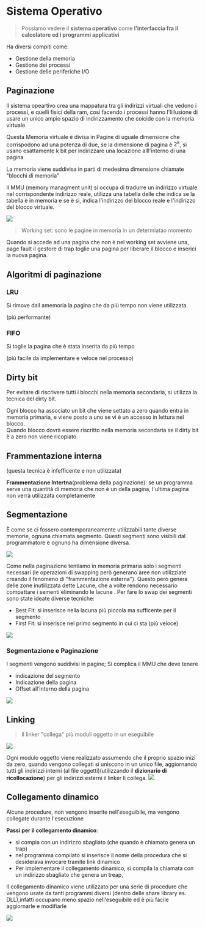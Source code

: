 # Sistema Operativo


> Possiamo vedere il **sistema operativo** come **l’interfaccia fra il calcolatore ed i programmi applicativi**

Ha diversi compiti come:  
- Gestione della memoria
- Gestione dei processi
- Gestione delle periferiche I/O

## Paginazione

Il sistema opeartivo crea una mappatura tra gli indirizzi virtuali che vedono i processi, e quelli fisici della ram, così facendo i processi hanno l'lillusione di usare un unico ampio spazio di indirizzamento che coicide con la memoria virtuale.


Questa Memoria virtuale è divisa in Pagine di uguale dimensione che corrispodono ad una potenza di due, se la dimensione di pagina è $2^k$, si usano esattamente k bit per indirizzare una locazione alll'interno di una pagina

La memoria viene suddivisa in parti di medesima dimensione chiamate "blocchi di memoria"

Il MMU (memory managment unit) si occupa di tradurre un indirizzo virtuale nel corrispondente indirizzo reale, utilizza una tabella delle che indica se la tabella è in memoria e se è si, indica l'indirizzo del blocco reale e l'indirizzo del blocco virtuale.

![](vx_images/3743539179390.png)


> Working set: sono le pagine in memoria in un determiatao momento

Quando si accede ad una pagina che non è nel working set avviene una, page fault il gestore di trap toglie una pagina per liberare il blocco e inserici la nuova pagina.

## Algoritmi di paginazione

### LRU

Si rimove dall amemoria la pagina che da più tempo non viene utilizzata.

(più performante)

### FIFO

Si toglie la pagina che è stata inserita da più tempo

(più facile da implementare  e veloce nel processo)

## Dirty bit

Per evitare di riscrivere tutti i blocchi nella memoria secondaria, si utilizza la tecnica del dirty bit.

Ogni blocco ha associato un bit che viene settato a zero quando entra in memoria primaria, e viene posto a uno se vi è un accesso in lettura nel blocco.  
Quando blocco dovrà essere riscritto nella memoria secondaria se il dirty bit è a zero non viene ricopiato.

## Frammentazione interna

(questa tecnica è infefficente e non utilizzata)

**Frammentazione Intertna**(problema della paginazione): se un programma serve una quantità di memoria che non è un della pagina, l'ultima pagina non verrà utilizzata completamente

## Segmentazione


È come se ci fossero contemporaneamente utilizzabili tante diverse memorie, ognuna chiamata segmento. Questi segmenti sono visibili dal programmatore e ognuno ha dimensione diversa. 

![](vx_images/1112816199390.png)

Come nella paginazione tentiamo in memoria primaria solo i segmenti necessari (le operazioni di swapping però generano aree non utilizziate creando il fenomeno di "frammentazione esterna").
Questo però genera delle zone inutilizzata dette Lacune, che a volte rendono necessario compattare i sementi eliminando le lacune .
Per fare lo swap dei segmenti sono state ideate diverse tecniche:
- Best Fit: si inserisce nella lacuna più piccola ma sufficente per il segmento
- First Fit: si inserisce nel primo segmento in cui ci sta (più veloce) 

![](vx_images/3165305756913.png)

### Segmentazione e Paginazione

I segmenti vengono suddivisi in pagine; Si complica il MMU che deve tenere
- indicazione del segmento
- Indicazione della pagina
- Offset all’interno della pagina

![](vx_images/5271329159391.png)



## Linking

> Il linker "collega" più moduli oggetto in un eseguibile

![](vx_images/2407717716914.png)


Ogni modulo oggetto viene realizzato assumendo che il proprio spazio inizi da zero, quando vengono collegati si uniscono in un unico file, aggiornando tutti gli indirizzi interni (al file oggetti)(utilizzando il **dizionario di ricollocazione**) per gli indirizzi esterni il linker li collega.
![](vx_images/2466712576006.png)


## Collegamento dinamico

Alcune procedure, non vengono inserite nell'eseguibile, ma vengono collegate durante l'esecuzione

**Passi per il collegamento dinamico**:
- si compia con un indirizzo sbagliato (che quando è chiamato genera un trap)
- nel programma compilato si inserisce il nome della procedura che si desiderava invocare tramite link dinamico
- Per implementare il collegamento dinamico, si compila la chiamata con un indirizzo sbagliato che genera un treap,

Il collegamento dinamico viene utilizzato per una serie di procedure che vengono usate da tanti programmi diversi (dentro delle share library es. DLL),infatti occupano meno spazio nell'eseguibile ed è più facile aggiornarle e modifiarle

![](vx_images/5554490776915.png)


